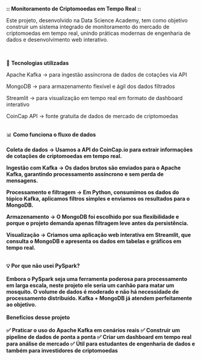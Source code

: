 <b>:: Monitoramento de Criptomoedas em Tempo Real ::</b>

Este projeto, desenvolvido na Data Science Academy, tem como objetivo construir um sistema integrado de monitoramento do mercado de criptomoedas em tempo real, unindo práticas modernas de engenharia de dados e desenvolvimento web interativo.

<br />

🔧 <b>Tecnologias utilizadas</b>

Apache Kafka → para ingestão assíncrona de dados de cotações via API

MongoDB → para armazenamento flexível e ágil dos dados filtrados

Streamlit → para visualização em tempo real em formato de dashboard interativo

CoinCap API → fonte gratuita de dados de mercado de criptomoedas

<br />
📊 <b>Como funciona o fluxo de dados</br>
<br />
Coleta de dados → Usamos a API do CoinCap.io para extrair informações de cotações de criptomoedas em tempo real.

Ingestão com Kafka → Os dados brutos são enviados para o Apache Kafka, garantindo processamento assíncrono e sem perda de mensagens.

Processamento e filtragem → Em Python, consumimos os dados do tópico Kafka, aplicamos filtros simples e enviamos os resultados para o MongoDB.

Armazenamento → O MongoDB foi escolhido por sua flexibilidade e porque o projeto demanda apenas filtragem leve antes da persistência.

Visualização → Criamos uma aplicação web interativa em Streamlit, que consulta o MongoDB e apresenta os dados em tabelas e gráficos em tempo real.

<br />
💡 <b>Por que não usei PySpark?</b>
<br /><br />
Embora o PySpark seja uma ferramenta poderosa para processamento em larga escala, neste projeto ele seria um canhão para matar um mosquito.
O volume de dados é moderado e não há necessidade de processamento distribuído. Kafka + MongoDB já atendem perfeitamente ao objetivo.
<br />
<br />
<b>Benefícios desse projeto</b>
<br /><br />
✅ Praticar o uso do Apache Kafka em cenários reais
✅ Construir um pipeline de dados de ponta a ponta
✅ Criar um dashboard em tempo real para análise de mercado
✅ Útil para estudantes de engenharia de dados e também para investidores de criptomoedas
